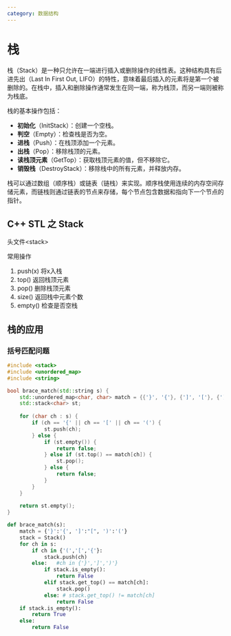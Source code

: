 ```yaml
---
category: 数据结构
---
```


# 栈

栈（Stack）是一种只允许在一端进行插入或删除操作的线性表。这种结构具有后进先出（Last In First Out, LIFO）的特性，意味着最后插入的元素将是第一个被删除的。在栈中，插入和删除操作通常发生在同一端，称为栈顶，而另一端则被称为栈底。

栈的基本操作包括：

- **初始化**（InitStack）：创建一个空栈。
- **判空**（Empty）：检查栈是否为空。
- **进栈**（Push）：在栈顶添加一个元素。
- **出栈**（Pop）：移除栈顶的元素。
- **读栈顶元素**（GetTop）：获取栈顶元素的值，但不移除它。
- **销毁栈**（DestroyStack）：移除栈中的所有元素，并释放内存。

栈可以通过数组（顺序栈）或链表（链栈）来实现。顺序栈使用连续的内存空间存储元素，而链栈则通过链表的节点来存储，每个节点包含数据和指向下一个节点的指针。



## C++ STL 之 Stack

头文件\<stack>

常用操作

1. push(x) 将x入栈
2. top() 返回栈顶元素
3. pop() 删除栈顶元素
4. size() 返回栈中元素个数
5. empty() 检查是否空栈

## 栈的应用

### 括号匹配问题

```c++
#include <stack>
#include <unordered_map>
#include <string>

bool brace_match(std::string s) {
    std::unordered_map<char, char> match = {{'}', '{'}, {']', '['}, {')', '('}};
    std::stack<char> st;
    
    for (char ch : s) {
        if (ch == '{' || ch == '[' || ch == '(') {
            st.push(ch);
        } else {
            if (st.empty()) {
                return false;
            } else if (st.top() == match[ch]) {
                st.pop();
            } else {
                return false;
            }
        }
    }
    
    return st.empty();
}
```



```python
def brace_match(s):
    match = {'}':'{', ']':"[", ')':'('}
    stack = Stack()
    for ch in s:
        if ch in {'(','[','{'}:
            stack.push(ch)
        else:   #ch in {'}',']',')'}
            if stack.is_empty():
                return False
            elif stack.get_top() == match[ch]:
                stack.pop()
            else: # stack.get_top() != match[ch]
                return False
    if stack.is_empty():
        return True
    else:
        return False
```

# 